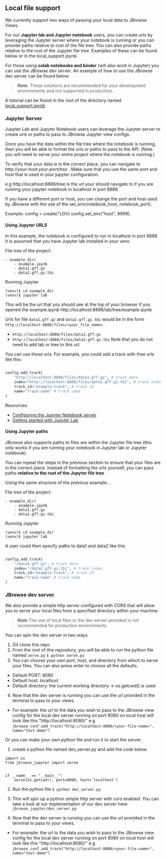 ## Local file support

We currently support two ways of passing your local data to JBrowse Views.

For our **Jupyter lab and Jupyter notebook** users, you can create urls by
leveraging the Jupyter server where your notebook is running or you can provide
paths relative to root of the file tree. You can also provide paths relative to
the root of the Jupyter file tree. Examples of these can be found below or in
the local_support.ipynb.

For those using **colab notebooks and binder** (will also work in Jupyter) you
can use the JBrowse dev server. An example of how to use the JBrowse dev server
can be found below.

> **Note**: These solutions are recommended for your development environments
> and not supported in production.

A tutorial can be found in the root of the directory named
[local_support.ipynb](https://github.com/GMOD/jbrowse-jupyter/blob/main/local_support.ipynb)

### Jupyter Server

Jupyter Lab and Jupyter Notebook users can leverage the Jupyter server to create
urls or paths to pass to JBrowse Jupyter view configs.

Once you have the data within the file tree where the notebook is running, then
you will be able to format the urls or paths to pass to the API. (Note: you will
need to serve your entire project where the notebook is running.)

To verify that your data is in the correct place, you can navigate to
_http://your-host:your-port/tree_ . Make sure that you use the same port and
host that is used in your jupyter configuration.

e.g http://localhost:8888/tree is the url your should navigate to if you are
running your jupyter notebook in localhost in port 8888

If you have a different port or host, you can change the port and host used by
JBrowse with the use of the set_env(notebook_host, notebook_port).

Example: config = create("LGV) config.set_env("host", 9999).

#### Using Jupyter URLS

In this example, the notebook is configured to run in localhost in port 8888. It
is assumed that you have Jupyter lab installed in your venv.

File tree of the project:

```
- example_dir/
    - example.ipynb
    - data1.gff.gz
    - data2.gff.gz.tbi
```

Running Jupyter

```
(venv)$ cd example_dir
(venv)$ jupyter lab
```

This will be the url that you should see at the top of your browser if you
opened the example.ipynb http://localhost:8888/lab/tree/example.ipynb

Urls for file `data1.gff.gz` and `data2.gff.gz.tbi` would be in the form
`http://localhost:8888/files/<your_file_name>`.

- `http://localhost:8888/files/data1.gff.gz`
- `http://localhost:8888/files/data2.gff.gz.tbi` Note that you do not need to
  add lab or tree to this url.

You can use these urls. For example, you could add a track with thse urls like
this:

```python

config.add_track(
    "http://localhost:8888/files/data1.gff.gz", # track data
    index="http://localhost:8888/files/data2.gff.gz.tbi", # track index
    track_id="example-track", # track id
    name="track-name" # track name
)
```

Resources:

- [Configuring the Jupyter Notebook server](https://jupyter-notebook.readthedocs.io/en/stable/config_overview.html#notebook-server)
- [Getting started with Jupyter Lab](https://jupyterlab.readthedocs.io/en/stable/getting_started/starting.html)

#### Using Jupyter paths

JBrowse also supports paths to files are within the Jupyter file tree (this only
works if you are running your notebook in Jupyter lab or Jupyter notebook).

You can repeat the steps in the previous section to ensure that your files are
in the correct place. Instead of formatting the urls yourself, you can pass
paths **relative to the root of the Jupyter file tree** .

Using the same structure of the previous example...

File tree of the project:

```
- example_dir/
    - example.ipynb
    - data1.gff.gz
    - data2.gff.gz.tbi
```

Running Jupyter

```
(venv)$ cd example_dir
(venv)$ jupyter lab
```

A user could then specify paths to data1 and data2 like this

```python

config.add_track(
    "/data1.gff.gz", # track data
    index="/data2.gff.gz.tbi", # track index
    track_id="example-track", # track id
    name="track-name" # track name
)
```

### JBrowse dev server

We also provide a simple http server configured with CORS that will allow you to
serve your local files from a specified directory within your machine.

> **Note** The use of local files or the dev server provided is not recommended
> for production environments.

You can spin the dev server in two ways.

1. Git clone this repo
2. From the root of this repository, you will be able to run the python file
   named `serve.py` `$ python serve.py`
3. You can choose your own port, host, and directory from which to serve your
   files. You can also press enter to choose all the defaults.

- Default PORT: 8080
- Default host: localhost
- Default directory: the current working directory -> os.getcwd() is used

4. Now that the dev server is running you can use the url provided in the
   terminal to pass to your views.

- For example: the url to the data you wish to pass to the JBrowse view config
  for the local dev server running on port 8080 on local host will look like
  this "http://localhost:8080/<your-file-name>" e.g
  `jbrowse_conf.add_track("http://localhost:8080/<your-file-name>", name="test-demo")`

Or you can make your own python file and run it to start the server.

1. create a python file named dev_server.py and add the code below

```
import os
from jbrowse_jupyter import serve


if __name__ == "__main__":
    serve(os.getcwd(), port=8080, host='localhost')
```

2. Run the python file `$ python dev_server.py`

3. This will spin up a python simple http server with cors enabled. You can take
   a look at our implementation of our dev server here:
   `jbrowse_jupyter/dev_server.py`

4. Now that the dev server is running you can use the url provided in the
   terminal to pass to your views.

- For example: the url to the data you wish to pass to the JBrowse view config
  for the local dev server running on port 8080 on local host will look like
  this "http://localhost:8080/<your-file-name>" e.g
  `jbrowse_conf.add_track("http://localhost:8080/<your-file-name>", name="test-demo")`
